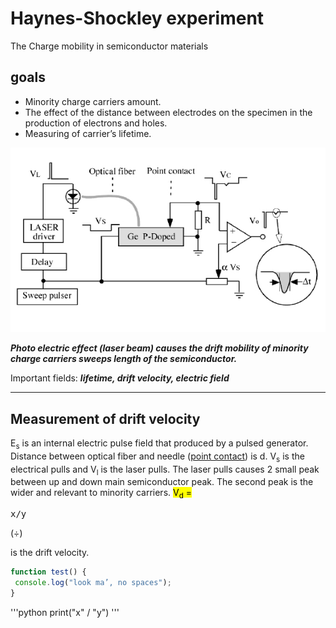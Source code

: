 # Haynes-Shockley experiment
The Charge mobility in semiconductor materials
## goals
- Minority charge carriers amount.
- The effect of the distance between electrodes on the specimen in the production of electrons and holes.
- Measuring of carrier’s lifetime.

![config](./image.jpg)

***Photo electric effect (laser beam) causes the drift mobility of minority charge carriers sweeps length of the semiconductor.***

Important fields: ***lifetime, drift velocity, electric field***
<hr>
<h2>Measurement of drift velocity</h2>
<p>
E<sub>s</sub> is an internal electric pulse field that produced by a pulsed generator. Distance between optical fiber and needle (<ins>point contact</ins>) is d. V<sub>s</sub> is the electrical pulls and V<sub>l</sub> is the laser pulls. The laser pulls causes 2 small peak between up and down main semiconductor peak. The
second peak is the wider and relevant to minority carriers. 
<mark/>V<sub>d</sub> = <pre xml:lang="latex">x/y</pre> </mark>(<span>&#247;</span>) 

is the drift velocity.
</p>

```javascript
function test() {
 console.log("look ma’, no spaces");
}
```

'''python
print("x" / "y")
'''
